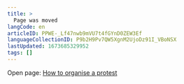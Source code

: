 ```yaml
---
title: >
  Page was moved
langCode: en
articleID: PPWE-_Lf47nwb9mVU7t4fGYnD0ZEW3Ef
languageCollectionID: P9b2H9Pv7QW5XgnM2UjoDz91I_VBoNSX
lastUpdated: 1673685329952
tags: []
---
```


Open page: [How to organise a protest](/organising/protest)
